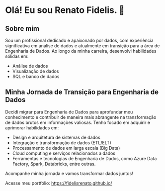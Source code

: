 # Olá! Eu sou Renato Fidelis. 👋

## Sobre mim

Sou um profissional dedicado e apaixonado por dados, com experiência significativa em análise de dados e atualmente em transição para a área de Engenharia de Dados. Ao longo da minha carreira, desenvolvi habilidades sólidas em:

- Análise de dados
- Visualização de dados
- SQL e banco de dados

## Minha Jornada de Transição para Engenharia de Dados

Decidi migrar para Engenharia de Dados para aprofundar meu conhecimento e contribuir de maneira mais abrangente na transformação de dados brutos em informações valiosas. Tenho focado em adquirir e aprimorar habilidades em:

- Design e arquitetura de sistemas de dados
- Integração e transformação de dados (ETL/ELT)
- Processamento de dados em larga escala (Big Data)
- Cloud computing e serviços relacionados a dados
- Ferramentas e tecnologias de Engenharia de Dados, como Azure Data Factory, Spark, Databricks, entre outras.

Acompanhe minha jornada e vamos transformar dados juntos!

Acesse meu portfólio:  https://fidelisrenato.github.io/





